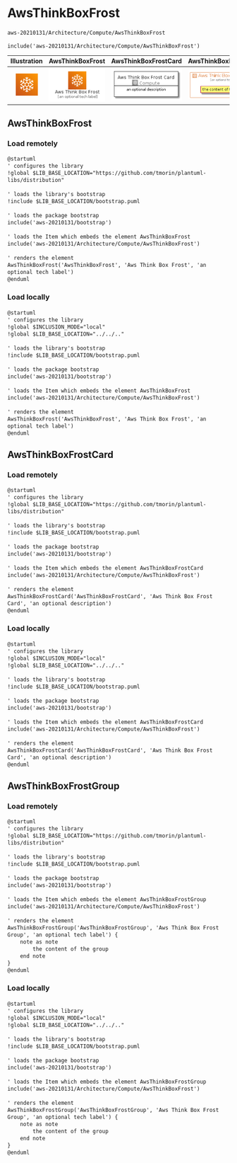 # AwsThinkBoxFrost


```text
aws-20210131/Architecture/Compute/AwsThinkBoxFrost
```

```text
include('aws-20210131/Architecture/Compute/AwsThinkBoxFrost')
```



| Illustration | AwsThinkBoxFrost | AwsThinkBoxFrostCard | AwsThinkBoxFrostGroup |
| :---: | :---: | :---: | :---: |
| ![illustration for Illustration](../../../aws-20210131/Architecture/Compute/AwsThinkBoxFrost.png) | ![illustration for AwsThinkBoxFrost](../../../aws-20210131/Architecture/Compute/AwsThinkBoxFrost.Local.png) | ![illustration for AwsThinkBoxFrostCard](../../../aws-20210131/Architecture/Compute/AwsThinkBoxFrostCard.Local.png) | ![illustration for AwsThinkBoxFrostGroup](../../../aws-20210131/Architecture/Compute/AwsThinkBoxFrostGroup.Local.png) |




## AwsThinkBoxFrost

### Load remotely
```plantuml
@startuml
' configures the library
!global $LIB_BASE_LOCATION="https://github.com/tmorin/plantuml-libs/distribution"

' loads the library's bootstrap
!include $LIB_BASE_LOCATION/bootstrap.puml

' loads the package bootstrap
include('aws-20210131/bootstrap')

' loads the Item which embeds the element AwsThinkBoxFrost
include('aws-20210131/Architecture/Compute/AwsThinkBoxFrost')

' renders the element
AwsThinkBoxFrost('AwsThinkBoxFrost', 'Aws Think Box Frost', 'an optional tech label')
@enduml
```

### Load locally
```plantuml
@startuml
' configures the library
!global $INCLUSION_MODE="local"
!global $LIB_BASE_LOCATION="../../.."

' loads the library's bootstrap
!include $LIB_BASE_LOCATION/bootstrap.puml

' loads the package bootstrap
include('aws-20210131/bootstrap')

' loads the Item which embeds the element AwsThinkBoxFrost
include('aws-20210131/Architecture/Compute/AwsThinkBoxFrost')

' renders the element
AwsThinkBoxFrost('AwsThinkBoxFrost', 'Aws Think Box Frost', 'an optional tech label')
@enduml
```

## AwsThinkBoxFrostCard

### Load remotely
```plantuml
@startuml
' configures the library
!global $LIB_BASE_LOCATION="https://github.com/tmorin/plantuml-libs/distribution"

' loads the library's bootstrap
!include $LIB_BASE_LOCATION/bootstrap.puml

' loads the package bootstrap
include('aws-20210131/bootstrap')

' loads the Item which embeds the element AwsThinkBoxFrostCard
include('aws-20210131/Architecture/Compute/AwsThinkBoxFrost')

' renders the element
AwsThinkBoxFrostCard('AwsThinkBoxFrostCard', 'Aws Think Box Frost Card', 'an optional description')
@enduml
```

### Load locally
```plantuml
@startuml
' configures the library
!global $INCLUSION_MODE="local"
!global $LIB_BASE_LOCATION="../../.."

' loads the library's bootstrap
!include $LIB_BASE_LOCATION/bootstrap.puml

' loads the package bootstrap
include('aws-20210131/bootstrap')

' loads the Item which embeds the element AwsThinkBoxFrostCard
include('aws-20210131/Architecture/Compute/AwsThinkBoxFrost')

' renders the element
AwsThinkBoxFrostCard('AwsThinkBoxFrostCard', 'Aws Think Box Frost Card', 'an optional description')
@enduml
```

## AwsThinkBoxFrostGroup

### Load remotely
```plantuml
@startuml
' configures the library
!global $LIB_BASE_LOCATION="https://github.com/tmorin/plantuml-libs/distribution"

' loads the library's bootstrap
!include $LIB_BASE_LOCATION/bootstrap.puml

' loads the package bootstrap
include('aws-20210131/bootstrap')

' loads the Item which embeds the element AwsThinkBoxFrostGroup
include('aws-20210131/Architecture/Compute/AwsThinkBoxFrost')

' renders the element
AwsThinkBoxFrostGroup('AwsThinkBoxFrostGroup', 'Aws Think Box Frost Group', 'an optional tech label') {
    note as note
        the content of the group
    end note
}
@enduml
```

### Load locally
```plantuml
@startuml
' configures the library
!global $INCLUSION_MODE="local"
!global $LIB_BASE_LOCATION="../../.."

' loads the library's bootstrap
!include $LIB_BASE_LOCATION/bootstrap.puml

' loads the package bootstrap
include('aws-20210131/bootstrap')

' loads the Item which embeds the element AwsThinkBoxFrostGroup
include('aws-20210131/Architecture/Compute/AwsThinkBoxFrost')

' renders the element
AwsThinkBoxFrostGroup('AwsThinkBoxFrostGroup', 'Aws Think Box Frost Group', 'an optional tech label') {
    note as note
        the content of the group
    end note
}
@enduml
```

